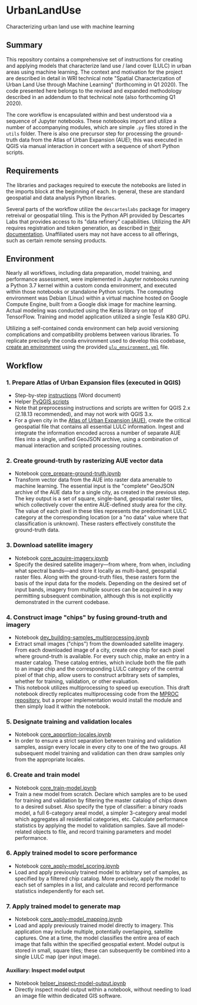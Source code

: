 # UrbanLandUse
Characterizing urban land use with machine learning

## Summary
This repository contains a comprehensive set of instructions for creating and applying models that characterize land use / land cover (LULC) in urban areas using machine learning. The context and motivation for the project are described in detail in WRI technical note "Spatial Characterization of Urban Land Use through Machine Learning" (forthcoming in Q1 2020). The code presented here belongs to the revised and expanded methodology described in an addendum to that technical note (also forthcoming Q1 2020).  

The core workflow is encapsulated within and best understood via a sequence of Jupyter notebooks. These notebooks import and utilize a number of accompanying modules, which are simple `.py` files stored in the `utils` folder. There is also one precursor step for processing the ground-truth data from the Atlas of Urban Expansion (AUE); this was executed in QGIS via manual interaction in concert with a sequence of short Python scripts.

## Requirements
The libraries and packages required to execute the notebooks are listed in the imports block at the beginning of each. In general, these are standard geospatial and data analysis Python libraries.  

Several parts of the workflow utilize the `descarteslabs` package for imagery retreival or geospatial tiling. This is the Python API provided by Descartes Labs that provides access to its "data refinery" capabilities. Utilizing the API requires registration and token generation, as described in [their documentation](https://docs.descarteslabs.com/). Unaffiliated users may not have access to all offerings, such as certain remote sensing products. 

## Environment
Nearly all workflows, including data preparation, model training, and performance assessment, were implemented in Jupyter notebooks running a Python 3.7 kernel within a custom conda environment, and executed within those notebooks or standalone Python scripts. The computing environment was Debian (Linux) within a virtual machine hosted on Google Compute Engine, built from a Google disk image for machine learning. Actual modeling was conducted using the Keras library on top of TensorFlow. Training and model application utilized a single Tesla K80 GPU.  

Utilizing a self-contained conda environment can help avoid versioning complications and compatibility problems between various libraries. To replicate precisely the conda environment used to develop this codebase, [create an environment](https://docs.conda.io/projects/conda/en/latest/user-guide/tasks/manage-environments.html#creating-an-environment-from-an-environment-yml-file) using the provided [`ulu_environment.yml`](config/ulu_environment.yml) file. 

## Workflow
### 1.	Prepare Atlas of Urban Expansion files (executed in QGIS)  
-	Step-by-step [instructions](aue-preprocessing/aue-preprocessing_instructions.docx) (Word document)  
-	Helper [PyQGIS scripts](aue-preprocessing)  
- Note that preprocessing instructions and scripts are written for QGIS 2.x (2.18.13 recommended), and may not work with QGIS 3.x.
-	For a given city in the [Atlas of Urban Expansion (AUE)](http://www.atlasofurbanexpansion.org/data), create the critical geospatial file that contains all essential LULC information. Ingest and integrate the information encoded across a number of separate AUE files into a single, unified GeoJSON archive, using a combination of manual interaction and scripted processing routines.  
### 2.	Create ground-truth by rasterizing AUE vector data  
-	Notebook [core_prepare-ground-truth.ipynb](archive/phase_iv/final/core_prepare-ground-truth.ipynb)  
-	Transform vector data from the AUE into raster data amenable to machine learning. The essential input is the "complete" GeoJSON archive of the AUE data for a single city, as created in the previous step. The key output is a set of square, single-band, geospatial raster tiles, which collectively cover the entire AUE-defined study area for the city. The value of each pixel in these tiles represents the predominant LULC category at the corresponding location (or a "no data" value where that classification is unknown). These rasters effectively constitute the ground-truth data.  
### 3.	Download satellite imagery  
-	Notebook [core_acquire-imagery.ipynb](archive/phase_iv/final/core_acquire-imagery.ipynb)  
-	Specify the desired satellite imagery—from where, from when, including what spectral bands—and store it locally as multi-band, geospatial raster files. Along with the ground-truth files, these rasters form the basis of the input data for the models. Depending on the desired set of input bands, imagery from multiple sources can be acquired in a way permitting subsequent combination, although this is not explicitly demonstrated in the current codebase.  
### 4.	Construct image "chips" by fusing ground-truth and imagery  
-	Notebook [dev_building-samples_multiprocessing.ipynb](archive/phase_iv/final/dev_building-samples_multiprocessing.ipynb)  
- Extract small images ("chips") from the downloaded satellite imagery. From each downloaded image of a city, create one chip for each pixel where ground-truth is available. For every such chip, make an entry in a master catalog. These catalog entries, which include both the file path to an image chip and the corresponding LULC category of the central pixel of that chip, allow users to construct arbitrary sets of samples, whether for training, validation, or other evaluation.
- This notebook utilizes multiprocessing to speed up execution. This draft notebook directly replicates multiprocessing code from the [MPROC repository](https://github.com/brookisme/mproc), but a proper implementation would install the module and then simply load it within the notebook.
### 5.  Designate training and validation locales
- Notebook [core_apportion-locales.ipynb](archive/phase_iv/final/core_apportion-locales.ipynb)
- In order to ensure a strict separation between training and validation samples, assign every locale in every city to one of the two groups. All subsequent model training and validation can then draw samples only from the appropriate locales. 
### 6.	Create and train model
-	Notebook [core_train-model.ipynb](archive/phase_iv/final/core_train-model.ipynb)  
- Train a new model from scratch. Declare which samples are to be used for training and validation by filtering the master catalog of chips down to a desired subset. Also specify the type of classifier: a binary roads model, a full 6-category areal model, a simpler 3-category areal model which aggregates all residential categories, etc. Calculate performance statistics by applying the model to validation samples. Save all model-related objects to file, and record training parameters and model performance.
### 6.	Apply trained model to score performance  
-	Notebook [core_apply-model_scoring.ipynb](archive/phase_iv/final/core_apply-model_scoring.ipynb)  
-	Load and apply previously trained model to arbitrary set of samples, as specified by a filtered chip catalog. More precisely, apply the model to each set of samples in a list, and calculate and record performance statistics independently for each set.
### 7.  Apply trained model to generate map
- Notebook [core_apply-model_mapping.ipynb](archive/phase_iv/final/core_apply-model_mapping.ipynb)  
- Load and apply previously trained model directly to imagery. This application may include multiple, potentially overlapping, satellite captures. One at a time, the model classifies the entire area of each image that falls within the specified geospatial extent. Model output is stored in small, square tiles; these can subsequently be combined into a single LULC map (per input image).
#### Auxiliary: Inspect model output
- Notebook [helper_inspect-model-output.ipynb](archive/phase_iv/final/helper_inspect-model-output.ipynb)
- Directly inspect model output within a notebook, without needing to load an image file within dedicated GIS software.
